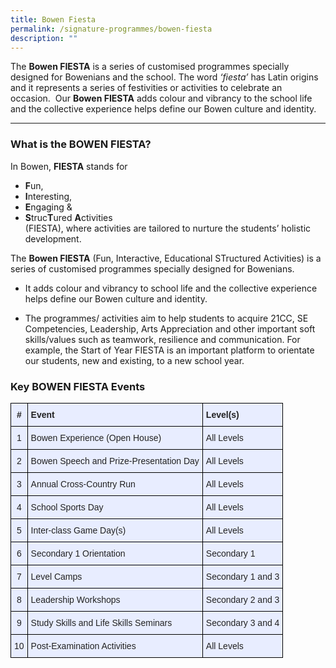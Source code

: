 ```yaml
---
title: Bowen Fiesta
permalink: /signature-programmes/bowen-fiesta
description: ""
---
```

The **Bowen FIESTA** is a series of customised programmes specially designed for Bowenians and the school. The word _‘fiesta’_ has Latin origins and it represents a series of festivities or activities to celebrate an occasion.  Our **Bowen FIESTA** adds colour and vibrancy to the school life and the collective experience helps define our Bowen culture and identity.

-----

### What is the BOWEN FIESTA?

In Bowen, **FIESTA** stands for
* **F**un, 
* **I**nteresting, 
* **E**ngaging & 
* **S**truc**T**ured **A**ctivities <br>
(FIESTA), where activities are tailored to nurture the students’ holistic development.

The **Bowen FIESTA** (Fun, Interactive, Educational STructured Activities) is a series of customised programmes specially designed for Bowenians.

*   It adds colour and vibrancy to school life and the collective experience helps define our Bowen culture and identity.  
      
    
*   The programmes/ activities aim to help students to acquire 21CC, SE Competencies, Leadership, Arts Appreciation and other important soft skills/values such as teamwork, resilience and communication. For example, the Start of Year FIESTA is an important platform to orientate our students, new and existing, to a new school year.

### Key BOWEN FIESTA Events

<style type="text/css">
.tg  {border-collapse:collapse;border-spacing:0;}
.tg td{border-color:black;border-style:solid;border-width:1px;font-family:Arial, sans-serif;font-size:14px;
  overflow:hidden;padding:10px 5px;word-break:normal;}
.tg th{border-color:black;border-style:solid;border-width:1px;font-family:Arial, sans-serif;font-size:14px;
  font-weight:normal;overflow:hidden;padding:10px 5px;word-break:normal;}
.tg .tg-xwen{background-color:#E8EDFF;color:#222;font-weight:bold;text-align:left;vertical-align:middle}
.tg .tg-1uvx{background-color:#E8EDFF;color:#222;font-weight:bold;text-align:center;vertical-align:middle}
.tg .tg-22b2{background-color:#E8EDFF;color:#222;text-align:center;vertical-align:middle}
.tg .tg-lr6o{background-color:#E8EDFF;color:#222;text-align:left;vertical-align:middle}
</style>
<table class="tg">
<thead>
  <tr>
    <th class="tg-1uvx"><span style="color:#222">#</span></th>
    <th class="tg-xwen"><span style="color:#222">Event</span></th>
    <th class="tg-xwen"><span style="color:#222">Level(s)</span></th>
  </tr>
</thead>
<tbody>
  <tr>
    <td class="tg-22b2"><span style="color:#222">1</span></td>
    <td class="tg-lr6o"><span style="color:#222">Bowen Experience (Open House)</span></td>
    <td class="tg-lr6o"><span style="color:#222">All Levels</span></td>
  </tr>
  <tr>
    <td class="tg-22b2"><span style="color:#222">2</span></td>
    <td class="tg-lr6o"><span style="color:#222">Bowen Speech and Prize-Presentation Day</span><br></td>
    <td class="tg-lr6o"><span style="color:#222">All Levels</span></td>
  </tr>
  <tr>
    <td class="tg-22b2"><span style="color:#222">3</span></td>
    <td class="tg-lr6o"><span style="color:#222">Annual Cross-Country Run </span></td>
    <td class="tg-lr6o"><span style="color:#222">All Levels</span></td>
  </tr>
  <tr>
    <td class="tg-22b2"><span style="color:#222">4</span></td>
    <td class="tg-lr6o"><span style="color:#222">School Sports Day </span></td>
    <td class="tg-lr6o"><span style="color:#222">All Levels </span></td>
  </tr>
  <tr>
    <td class="tg-22b2"><span style="color:#222">5</span></td>
    <td class="tg-lr6o"><span style="color:#222">Inter-class Game Day(s) </span></td>
    <td class="tg-lr6o"><span style="color:#222">All Levels </span></td>
  </tr>
  <tr>
    <td class="tg-22b2"><span style="color:#222">6</span></td>
    <td class="tg-lr6o"><span style="color:#222">Secondary 1 Orientation </span></td>
    <td class="tg-lr6o"><span style="color:#222">Secondary 1</span></td>
  </tr>
  <tr>
    <td class="tg-22b2"><span style="color:#222">7</span></td>
    <td class="tg-lr6o"><span style="color:#222">Level Camps </span></td>
    <td class="tg-lr6o"><span style="color:#222">Secondary 1 and 3</span></td>
  </tr>
  <tr>
    <td class="tg-22b2"><span style="color:#222">8</span></td>
    <td class="tg-lr6o"><span style="color:#222">Leadership Workshops </span></td>
    <td class="tg-lr6o"><span style="color:#222">Secondary 2 and 3 </span></td>
  </tr>
  <tr>
    <td class="tg-22b2"><span style="color:#222">9</span></td>
    <td class="tg-lr6o"><span style="color:#222">Study Skills and Life Skills Seminars </span></td>
    <td class="tg-lr6o"><span style="color:#222">Secondary 3 and 4</span></td>
  </tr>
  <tr>
    <td class="tg-22b2"><span style="color:#222">10</span></td>
    <td class="tg-lr6o"><span style="color:#222">Post-Examination Activities</span></td>
    <td class="tg-lr6o"><span style="color:#222">All Levels</span></td>
  </tr>
</tbody>
</table>